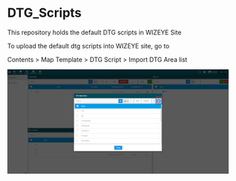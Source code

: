# DTG_Scripts
This repository holds the default DTG scripts in WIZEYE Site


To upload the default dtg scripts into WIZEYE site, go to 

Contents > Map Template > DTG Script > Import DTG Area list

![alt text](https://github.com/wizeyeManual/DTG_Scripts/blob/master/dtg_scripts.png?raw=true)
